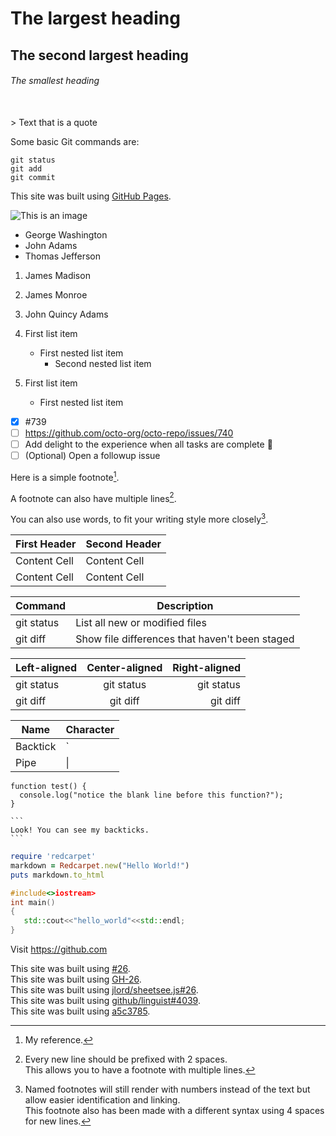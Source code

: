 # The largest heading
## The second largest heading
###### The smallest heading
<br>
> Text that is a quote

Some basic Git commands are:
```
git status
git add
git commit
```

This site was built using [GitHub Pages](https://pages.github.com/).

![This is an image](https://myoctocat.com/assets/images/base-octocat.svg)

- George Washington
- John Adams
- Thomas Jefferson






1. James Madison
2. James Monroe
3. John Quincy Adams

1. First list item
   - First nested list item
     - Second nested list item
100. First list item
     - First nested list item


- [x] #739
- [ ] https://github.com/octo-org/octo-repo/issues/740
- [ ] Add delight to the experience when all tasks are complete :tada:
- [ ] \(Optional) Open a followup issue

Here is a simple footnote[^1].

A footnote can also have multiple lines[^2].  

You can also use words, to fit your writing style more closely[^note].

[^1]: My reference.
[^2]: Every new line should be prefixed with 2 spaces.  
  This allows you to have a footnote with multiple lines.
[^note]:
    Named footnotes will still render with numbers instead of the text but allow easier identification and linking.  
    This footnote also has been made with a different syntax using 4 spaces for new lines.
    

| First Header  | Second Header |
| ------------- | ------------- |
| Content Cell  | Content Cell  |
| Content Cell  | Content Cell  |

| Command | Description |
| --- | --- |
| git status | List all new or modified files |
| git diff | Show file differences that haven't been staged |

| Left-aligned | Center-aligned | Right-aligned |
| :---         |     :---:      |          ---: |
| git status   | git status     | git status    |
| git diff     | git diff       | git diff      |

| Name     | Character |
| ---      | ---       |
| Backtick | `         |
| Pipe     | \|        |

```
function test() {
  console.log("notice the blank line before this function?");
}
```


```` 
```
Look! You can see my backticks.
```
````


```ruby
require 'redcarpet'
markdown = Redcarpet.new("Hello World!")
puts markdown.to_html
```

```C++
#include<>iostream>
int main()
{
   std::cout<<"hello_world"<<std::endl;
}
```

Visit https://github.com

This site was built using [#26](https://github.com/jlord/sheetsee.js/issues/26).
<br>
This site was built using [GH-26](GH-26).
<br>
This site was built using [jlord/sheetsee.js#26](jlord/sheetsee.js#26).
<br>
This site was built using [github/linguist#4039](github/linguist#4039).
<br>
This site was built using [a5c3785](https://github.com/jlord/sheetsee.js/commit/a5c3785ed8d6a35868bc169f07e40e889087fd2e).
